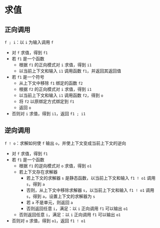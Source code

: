 # 求值

## 正向调用

`f ; i`：以 `i` 为输入调用 `f`

- 对 `f` 求值，得到 `f1`
- 若 `f1` 是一个函数
  - 根据 `f1` 的正向模式对 `i` 求值，得到 `i1`
  - 以当前上下文和输入 `i1` 调用函数 `f1`，并返回其返回值
- 若 `f1` 是一个符号
  - 从上下文中移除 `f1` 绑定的函数 `f2`
  - 根据 `f2` 的正向模式对 `i` 求值，得到 `i1`
  - 以当前上下文和输入 `i1` 调用函数 `f2`，得到 `o`
  - 将 `f2` 以原绑定方式绑定到 `f1`
  - 返回 `o`
- 否则对 `i` 求值，得到 `i1`，返回 `f1 ; i1`

## 逆向调用

`f ! o`：求解如何使 `f` 输出 `o`，并使上下文变成当前上下文的逆向

- 对 `f` 求值，得到 `f1`
- 若 `f1` 是一个函数
  - 根据 `f1` 的逆向模式对 `o` 求值，得到 `o1`
  - 若上下文存在求解器
    - 若上下文的求解器 `s` 是静态函数，以当前上下文和输入 `f1 ! o1` 调用 `s`，得到 `a`
    - 否则，从上下文中移除求解器 `s`，以当前上下文和输入 `f1 ! o1` 调用 `s`，得到 `a`，设置上下文的求解器为 `s`
    - 若 `a` 不是单元，则返回 `a`
    - 否则返回任意 `i`，满足：以 `i` 正向调用 `f1` 可以输出 `o1`
  - 否则返回任意 `i`，满足：以 `i` 正向调用 `f1` 可以输出 `o1`
- 否则对 `o` 求值，得到 `o1`，返回 `f1 ! o1`
